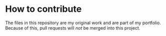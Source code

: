 # How to contribute

The files in this repository are my original work and are part of my portfolio. Because of this, pull requests will _not_ be merged into this project.
